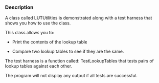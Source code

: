 ### Description

A class called LUTUtilities is demonstrated along with a test harness that shows you how to use the class.

This class allows you to:

* Print the contents of the lookup table

* Compare two lookup tables to see if they are the same.

The test harness is a function called: TestLookupTables that tests pairs of lookup tables against each other.

The program will not display any output if all tests are successful.
